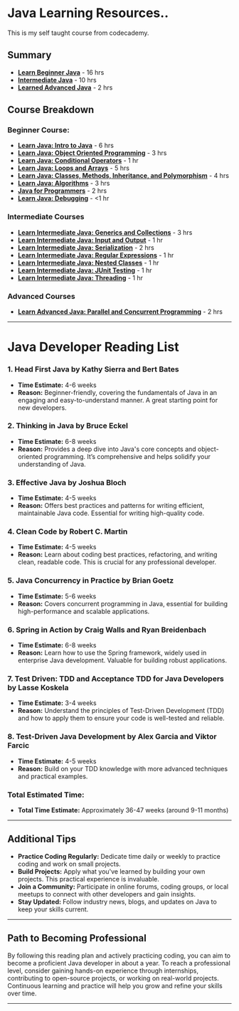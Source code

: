 # Java Learning Resources..
This is my self taught course from codecademy.

## Summary
- **[Learn Beginner Java](https://www.codecademy.com/learn/learn-java)** - 16 hrs
- **[Intermediate Java](https://www.codecademy.com/learn/learn-intermediate-java)** - 10 hrs
- **[Learned Advanced Java](https://www.codecademy.com/learn/learn-advanced-java)** - 2 hrs

## Course Breakdown
### Beginner Course:
- **[Learn Java: Intro to Java](https://www.codecademy.com/learn/java-introduction)** - 6 hrs
- **[Learn Java: Object Oriented Programming](https://www.codecademy.com/learn/learn-java-object-oriented-programming)** - 3 hrs
- **[Learn Java: Conditional Operators](https://www.codecademy.com/learn/learn-java-conditionals-and-operators)** - 1 hr
- **[Learn Java: Loops and Arrays](https://www.codecademy.com/learn/learn-java-loops-and-arrays)** - 5 hrs
- **[Learn Java: Classes, Methods, Inheritance, and Polymorphism](https://www.codecademy.com/learn/learn-java-classes-and-methods)** - 4 hrs
- **[Learn Java: Algorithms](https://www.codecademy.com/learn/java-algorithms)** - 3 hrs
- **[Java for Programmers](https://www.codecademy.com/learn/java-for-programmers)** - 2 hrs
- **[Learn Java: Debugging](https://www.codecademy.com/learn/learn-java-debugging)** - <1 hr

### Intermediate Courses
- **[Learn Intermediate Java: Generics and Collections](https://www.codecademy.com/learn/learn-intermediate-java-generics-and-collections)** - 3 hrs
- **[Learn Intermediate Java: Input and Output](https://www.codecademy.com/learn/learn-intermediate-java-input-and-output)** - 1 hr
- **[Learn Intermediate Java: Serialization](https://www.codecademy.com/learn/learn-intermediate-java-serialization)** - 2 hrs
- **[Learn Intermediate Java: Regular Expressions](https://www.codecademy.com/learn/learn-intermediate-java-regular-expressions)** - 1 hr
- **[Learn Intermediate Java: Nested Classes](https://www.codecademy.com/learn/learn-intermediate-java-nested-classes)** - 1 hr
- **[Learn Intermediate Java: JUnit Testing](https://www.codecademy.com/learn/learn-intermediate-java-junit-testing)** - 1 hr
- **[Learn Intermediate Java: Threading](https://www.codecademy.com/learn/learn-intermediate-java-threading)** - 1 hr

### Advanced Courses
- **[Learn Advanced Java: Parallel and Concurrent Programming](https://www.codecademy.com/learn/learn-advanced-java)** - 2 hrs


---

# Java Developer Reading List

### 1. Head First Java by Kathy Sierra and Bert Bates
- **Time Estimate:** 4-6 weeks
- **Reason:** Beginner-friendly, covering the fundamentals of Java in an engaging and easy-to-understand manner. A great starting point for new developers.

### 2. Thinking in Java by Bruce Eckel
- **Time Estimate:** 6-8 weeks
- **Reason:** Provides a deep dive into Java's core concepts and object-oriented programming. It’s comprehensive and helps solidify your understanding of Java.

### 3. Effective Java by Joshua Bloch
- **Time Estimate:** 4-5 weeks
- **Reason:** Offers best practices and patterns for writing efficient, maintainable Java code. Essential for writing high-quality code.

### 4. Clean Code by Robert C. Martin
- **Time Estimate:** 4-5 weeks
- **Reason:** Learn about coding best practices, refactoring, and writing clean, readable code. This is crucial for any professional developer.

### 5. Java Concurrency in Practice by Brian Goetz
- **Time Estimate:** 5-6 weeks
- **Reason:** Covers concurrent programming in Java, essential for building high-performance and scalable applications.

### 6. Spring in Action by Craig Walls and Ryan Breidenbach
- **Time Estimate:** 6-8 weeks
- **Reason:** Learn how to use the Spring framework, widely used in enterprise Java development. Valuable for building robust applications.

### 7. Test Driven: TDD and Acceptance TDD for Java Developers by Lasse Koskela
- **Time Estimate:** 3-4 weeks
- **Reason:** Understand the principles of Test-Driven Development (TDD) and how to apply them to ensure your code is well-tested and reliable.

### 8. Test-Driven Java Development by Alex Garcia and Viktor Farcic
- **Time Estimate:** 4-5 weeks
- **Reason:** Build on your TDD knowledge with more advanced techniques and practical examples.

### Total Estimated Time:
- **Total Time Estimate:** Approximately 36-47 weeks (around 9-11 months)

---

## Additional Tips

- **Practice Coding Regularly:** Dedicate time daily or weekly to practice coding and work on small projects.
- **Build Projects:** Apply what you've learned by building your own projects. This practical experience is invaluable.
- **Join a Community:** Participate in online forums, coding groups, or local meetups to connect with other developers and gain insights.
- **Stay Updated:** Follow industry news, blogs, and updates on Java to keep your skills current.

---

## Path to Becoming Professional

By following this reading plan and actively practicing coding, you can aim to become a proficient Java developer in about a year. To reach a professional level, consider gaining hands-on experience through internships, contributing to open-source projects, or working on real-world projects. Continuous learning and practice will help you grow and refine your skills over time.

---


